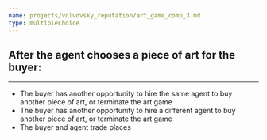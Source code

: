 ```yaml
---
name: projects/volvovsky_reputation/art_game_comp_3.md
type: multipleChoice
---
```


## After the agent chooses a piece of art for the buyer:

---

- The buyer has another opportunity to hire the same agent to buy another piece of art, or terminate the art game
- The buyer has another opportunity to hire a different agent to buy another piece of art, or terminate the art game
- The buyer and agent trade places
